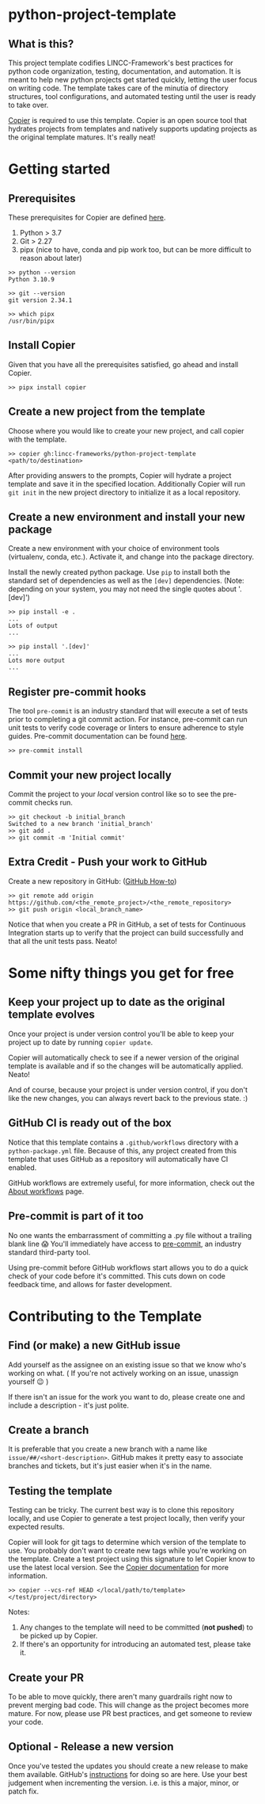 # python-project-template

## What is this?

This project template codifies LINCC-Framework's best practices for python code organization, testing, documentation, and automation. It is meant to help new python projects get started quickly, letting the user focus on writing code. The template takes care of the minutia of directory structures, tool configurations, and automated testing until the user is ready to take over.

[Copier](https://copier.readthedocs.io/en/latest/) is required to use this template. Copier is an open source tool that hydrates projects from templates and natively supports updating projects as the original template matures. It's really neat!


# Getting started

## Prerequisites

These prerequisites for Copier are defined [here](https://copier.readthedocs.io/en/latest/#installation).
1) Python > 3.7
2) Git > 2.27
3) pipx (nice to have, conda and pip work too, but can be more difficult to reason about later)

```
>> python --version
Python 3.10.9

>> git --version
git version 2.34.1

>> which pipx
/usr/bin/pipx
```

## Install Copier

Given that you have all the prerequisites satisfied, go ahead and install Copier.
```
>> pipx install copier
```

## Create a new project from the template

Choose where you would like to create your new project, and call copier with the template.
```
>> copier gh:lincc-frameworks/python-project-template <path/to/destination>
```

After providing answers to the prompts, Copier will hydrate a project template and save it in the specified location. Additionally Copier will run `git init` in the new project directory to initialize it as a local repository.

## Create a new environment and install your new package

Create a new environment with your choice of environment tools (virtualenv, conda, etc.). Activate it, and change into the package directory.

Install the newly created python package. Use `pip` to install both the standard set of dependencies as well as the `[dev]` dependencies. (Note: depending on your system, you may not need the single quotes about '.[dev]')
```
>> pip install -e .
...
Lots of output
...

>> pip install '.[dev]'
...
Lots more output
...
```

## Register pre-commit hooks

The tool `pre-commit` is an industry standard that will execute a set of tests prior to completing a git commit action. For instance, pre-commit can run unit tests to verify code coverage or linters to ensure adherence to style guides. Pre-commit documentation can be found [here](https://pre-commit.com/index.html).

```
>> pre-commit install
```

## Commit your new project locally

Commit the project to your  _local_ version control like so to see the pre-commit checks run.

```
>> git checkout -b initial_branch
Switched to a new branch 'initial_branch'
>> git add .
>> git commit -m 'Initial commit'
```

## Extra Credit - Push your work to GitHub

Create a new repository in GitHub: ([GitHub How-to](https://docs.github.com/en/get-started/quickstart/create-a-repo))

```
>> git remote add origin https://github.com/<the_remote_project>/<the_remote_repository>
>> git push origin <local_branch_name>
```

Notice that when you create a PR in GitHub, a set of tests for Continuous Integration starts up to verify that the project can build successfully and that all the unit tests pass. Neato!


# Some nifty things you get for free

## Keep your project up to date as the original template evolves

Once your project is under version control you'll be able to keep your project up to date by running `copier update`.

Copier will automatically check to see if a newer version of the original template is available and if so the changes will be automatically applied. Neato!

And of course, because your project is under version control, if you don't like the new changes, you can always revert back to the previous state. :)

## GitHub CI is ready out of the box

Notice that this template contains a `.github/workflows` directory with a `python-package.yml` file. Because of this, any project created from this template that uses GitHub as a repository will automatically have CI enabled.

GitHub workflows are extremely useful, for more information, check out the [About workflows](https://docs.github.com/en/actions/using-workflows/about-workflows) page.

## Pre-commit is part of it too

No one wants the embarrassment of committing a .py file without a trailing blank line :scream: You'll immediately have access to [pre-commit](https://pre-commit.com/), an industry standard third-party tool.

Using pre-commit before GitHub workflows start allows you to do a quick check of your code before it's committed. This cuts down on code feedback time, and allows for faster development.

# Contributing to the Template

## Find (or make) a new GitHub issue

Add yourself as the assignee on an existing issue so that we know who's working on what. ( If you're not actively working on an issue, unassign yourself :wink: ) 

If there isn't an issue for the work you want to do, please create one and include a description - it's just polite.

## Create a branch

It is preferable that you create a new branch with a name like `issue/##/<short-description>`. GitHub makes it pretty easy to associate branches and tickets, but it's just easier when it's in the name.

## Testing the template

Testing can be tricky. The current best way is to clone this repository locally, and use Copier to generate a test project locally, then verify your expected results.

Copier will look for git tags to determine which version of the template to use. You probably don't want to create new tags while you're working on the template. Create a test project using this signature to let Copier know to use the latest local version. See the [Copier documentation](https://copier.readthedocs.io/en/latest/generating/#regenerating-a-project) for more information.

```
>> copier --vcs-ref HEAD </local/path/to/template> </test/project/directory>
```
Notes:
1) Any changes to the template will need to be committed (**not pushed**) to be picked up by Copier.
2) If there's an opportunity for introducing an automated test, please take it.

## Create your PR

To be able to move quickly, there aren't many guardrails right now to prevent merging bad code. This will change as the project becomes more mature. For now, please use PR best practices, and get someone to review your code.

## Optional - Release a new version

Once you've tested the updates you should create a new release to make them available. GitHub's [instructions](https://docs.github.com/en/repositories/releasing-projects-on-github/managing-releases-in-a-repository) for doing so are here. Use your best judgement when incrementing the version. i.e. is this a major, minor, or patch fix.

